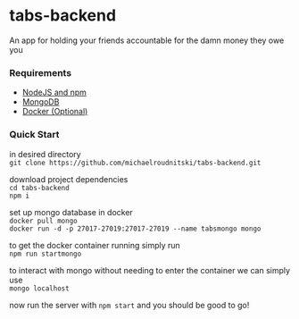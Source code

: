 # tabs-backend
An app for holding your friends accountable for the damn money they owe you

### Requirements
- [NodeJS and npm](https://nodejs.org/en/)
- [MongoDB](https://docs.mongodb.com/manual/administration/install-community/)
- [Docker (Optional)](https://hub.docker.com/search/?type=edition&offering=community)

### Quick Start
in desired directory<br>
`git clone https://github.com/michaelroudnitski/tabs-backend.git`

download project dependencies<br>
`cd tabs-backend`<br>
`npm i`

set up mongo database in docker<br>
`docker pull mongo`<br>
`docker run -d -p 27017-27019:27017-27019 --name tabsmongo mongo`<br>

to get the docker container running simply run<br>
`npm run startmongo`

to interact with mongo without needing to enter the container we can simply use<br>
`mongo localhost`

now run the server with `npm start` and you should be good to go!
